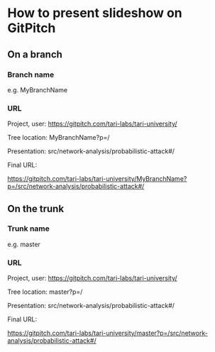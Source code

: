 # How to present slideshow on GitPitch

## On a branch
### Branch name 
e.g. MyBranchName

### URL
Project, user:   https://gitpitch.com/tari-labs/tari-university/

Tree location:   MyBranchName?p=/

Presentation:   src/network-analysis/probabilistic-attack#/

Final URL:

https://gitpitch.com/tari-labs/tari-university/MyBranchName?p=/src/network-analysis/probabilistic-attack#/

## On the trunk
### Trunk name
e.g. master
### URL
Project, user:   https://gitpitch.com/tari-labs/tari-university/

Tree location:   master?p=/

Presentation:   src/network-analysis/probabilistic-attack#/

Final URL:

https://gitpitch.com/tari-labs/tari-university/master?p=/src/network-analysis/probabilistic-attack#/
